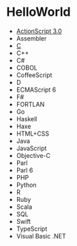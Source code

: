 # HelloWorld

* [ActionScript 3.0](https://github.com/TakashiNishimura/HelloWorld/tree/master/ActionScript/README.md)
* Assembler
* [C](https://github.com/TakashiNishimura/HelloWorld/blob/master/C/README.md)
* C++
* C#
* COBOL
* CoffeeScript
* D
* ECMAScript 6
* F#
* FORTLAN
* Go
* Haskell
* Haxe
* HTML+CSS
* Java
* JavaScript
* Objective-C
* Parl
* Parl 6
* PHP
* Python
* R
* Ruby
* Scala
* SQL
* Swift
* TypeScript
* Visual Basic .NET
